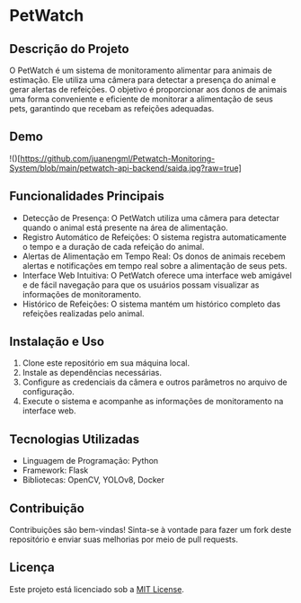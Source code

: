 # PetWatch

## Descrição do Projeto

O PetWatch é um sistema de monitoramento alimentar para animais de estimação. Ele utiliza uma câmera para detectar a presença do animal e gerar alertas de refeições. O objetivo é proporcionar aos donos de animais uma forma conveniente e eficiente de monitorar a alimentação de seus pets, garantindo que recebam as refeições adequadas.

## Demo 
!()[https://github.com/juanengml/Petwatch-Monitoring-System/blob/main/petwatch-api-backend/saida.jpg?raw=true]

## Funcionalidades Principais
- Detecção de Presença: O PetWatch utiliza uma câmera para detectar quando o animal está presente na área de alimentação.
- Registro Automático de Refeições: O sistema registra automaticamente o tempo e a duração de cada refeição do animal.
- Alertas de Alimentação em Tempo Real: Os donos de animais recebem alertas e notificações em tempo real sobre a alimentação de seus pets.
- Interface Web Intuitiva: O PetWatch oferece uma interface web amigável e de fácil navegação para que os usuários possam visualizar as informações de monitoramento.
- Histórico de Refeições: O sistema mantém um histórico completo das refeições realizadas pelo animal.

## Instalação e Uso
1. Clone este repositório em sua máquina local.
2. Instale as dependências necessárias.
3. Configure as credenciais da câmera e outros parâmetros no arquivo de configuração.
4. Execute o sistema e acompanhe as informações de monitoramento na interface web.

## Tecnologias Utilizadas
- Linguagem de Programação: Python
- Framework: Flask
- Bibliotecas: OpenCV, YOLOv8, Docker

## Contribuição
Contribuições são bem-vindas! Sinta-se à vontade para fazer um fork deste repositório e enviar suas melhorias por meio de pull requests.

## Licença
Este projeto está licenciado sob a [MIT License](LICENSE).
    
 
